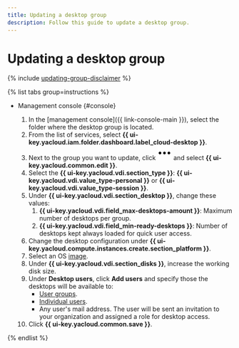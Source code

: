 ```yaml
---
title: Updating a desktop group
description: Follow this guide to update a desktop group.
---
```


# Updating a desktop group

{% include [updating-group-disclaimer](../../../_includes/cloud-desktop/updating-group-disclaimer.md) %}

{% list tabs group=instructions %}

- Management console {#console}

  1. In the [management console]({{ link-console-main }}), select the folder where the desktop group is located.
  1. From the list of services, select **{{ ui-key.yacloud.iam.folder.dashboard.label_cloud-desktop }}**.
  1. Next to the group you want to update, click ![options](../../../_assets/console-icons/ellipsis.svg) and select **{{ ui-key.yacloud.common.edit }}**.
  1. Select the **{{ ui-key.yacloud.vdi.section_type }}**: **{{ ui-key.yacloud.vdi.value_type-personal }}** or **{{ ui-key.yacloud.vdi.value_type-session }}**.
  1. Under **{{ ui-key.yacloud.vdi.section_desktop }}**, change these values:
     1. **{{ ui-key.yacloud.vdi.field_max-desktops-amount }}**: Maximum number of desktops per group.
     1. **{{ ui-key.yacloud.vdi.field_min-ready-desktops }}**: Number of desktops kept always loaded for quick user access.
  1. Change the desktop configuration under **{{ ui-key.yacloud.compute.instances.create.section_platform }}**.
  1. Select an OS [image](../../concepts/images.md).
  1. Under **{{ ui-key.yacloud.vdi.section_disks }}**, increase the working disk size.
  1. Under **Desktop users**, click **Add users** and specify those the desktops will be available to:
     * [User groups](../../../iam/concepts/access-control/public-group.md).
     * [Individual users](../../../iam/concepts/users/accounts.md).
     * Any user's mail address. The user will be sent an invitation to your organization and assigned a role for desktop access.
  1. Click **{{ ui-key.yacloud.common.save }}**.

{% endlist %}
